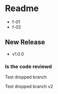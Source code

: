 # Readme

- f-01
- f-02

## New Release

- v1.0.0

### Is the code reviewd

Test dropped branch

Test dropped branch v2


